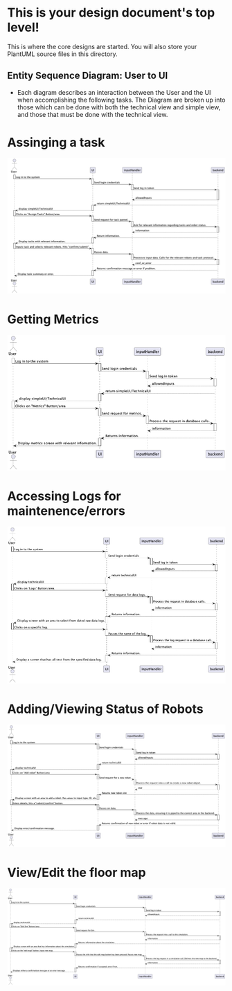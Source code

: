 # This is your design document's top level!

This is where the core designs are started.
You will also store your PlantUML source files in this directory.

## Entity Sequence Diagram: User to UI ##
- Each diagram describes an interaction between the User and the UI when accomplishing the following tasks. The Diagram are broken up into those which can be done with both the technical view and simple view, and those that must be done with the technical view. 
# Assinging a task #
 ![Entity Sequence Diagram](./SV_Assign_Tasks.png)

 # Getting Metrics #
 ![Entity Sequence Diagram](./SV_Get_Metrics.png)

 # Accessing Logs for maintenence/errors #
 ![Entity Sequence Diagram](./TV_Acess_Logs.png)

 # Adding/Viewing Status of Robots #
 ![Entity Sequence Diagram](./TV_Add_View_Robot.png)

 # View/Edit the floor map #
 ![Entity Sequence Diagram](./TV_View_Edit_Map.png)